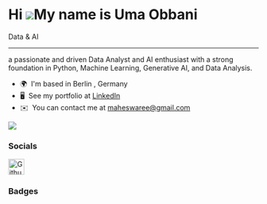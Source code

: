 Hi ![](https://user-images.githubusercontent.com/18350557/176309783-0785949b-9127-417c-8b55-ab5a4333674e.gif)My name is Uma Obbani
==================================================================================================================================

Data & AI

-----------------------------------------------------------------------------------------------------------------------------
a passionate and driven Data Analyst and AI enthusiast with a strong foundation in Python, Machine Learning, Generative AI, and Data Analysis.

* 🌍  I'm based in Berlin , Germany
* 🖥️  See my portfolio at [LinkedIn](http://www.linkedin.com/in/uobbani/ )
* ✉️  You can contact me at [maheswaree@gmail.com](mailto:maheswaree@gmail.com)

<a href="https://www.github.com/Uma-Obbani" target="_blank" rel="noreferrer"><img
src="https://img.shields.io/github/followers/Uma-Obbani?logo=github&style=for-the-badge&color=0891b2&labelColor=1c1917" /></a>

### Socials

<p align="left"> <a href="https://www.github.com/Uma-Obbani" target="_blank" rel="noreferrer"> <picture> <source media="(prefers-color-scheme: dark)" srcset="https://raw.githubusercontent.com/danielcranney/readme-generator/main/public/icons/socials/github-dark.svg" /> <source media="(prefers-color-scheme: light)" srcset="https://raw.githubusercontent.com/danielcranney/readme-generator/main/public/icons/socials/github.svg" /> <img src="https://raw.githubusercontent.com/danielcranney/readme-generator/main/public/icons/socials/github.svg" width="32" height="32" alt="Github" title="Github" /> </picture> </a></p>

### Badges
